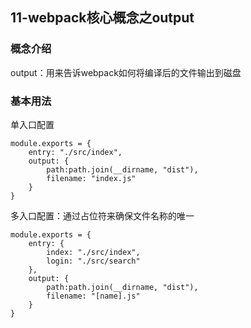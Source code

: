 ## 11-webpack核心概念之output


### 概念介绍

output：用来告诉webpack如何将编译后的文件输出到磁盘


### 基本用法

单入口配置

```
module.exports = {
	entry: "./src/index",
	output: {
	    path:path.join(__dirname, "dist"),
	    filename: "index.js"
	}
}	
```

多入口配置：通过占位符来确保文件名称的唯一

```
module.exports = {
	entry: {
		index: "./src/index",	
		login: "./src/search"
	},
	output: {
	    path:path.join(__dirname, "dist"),
	    filename: "[name].js"
	}
}	
```
